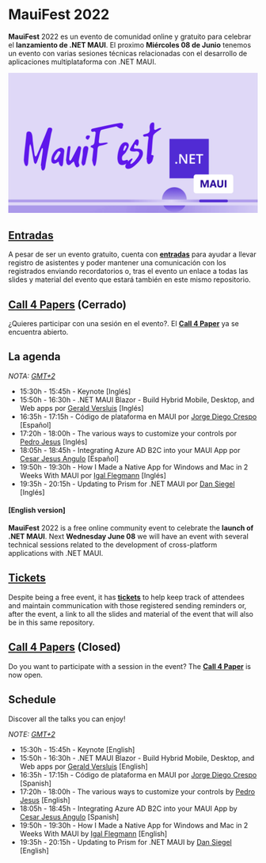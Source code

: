 # MauiFest 2022

**MauiFest** 2022 es un evento de comunidad online y gratuito para celebrar el **lanzamiento de .NET MAUI**. El proximo **Miércoles 08 de Junio** tenemos un evento con varias sesiones técnicas relacionadas con el desarrollo de aplicaciones multiplataforma con .NET MAUI.

![MauiFest](images/mauifest.png)

## [Entradas](https://www.eventbrite.es/e/entradas-mauifest-2022-312817945897)

A pesar de ser un evento gratuito, cuenta con **[entradas](https://www.eventbrite.es/e/entradas-mauifest-2022-312817945897)** para ayudar a llevar registro de asistentes y poder mantener una comunicación con los registrados enviando recordatorios o, tras el evento un enlace a todas las slides y material del evento que estará también en este mismo repositorio.

## [Call 4 Papers](https://sessionize.com/mauifest/) (Cerrado)

¿Quieres participar con una sesión en el evento?. El **[Call 4 Paper](https://sessionize.com/mauifest/)** ya se encuentra abierto.

## La agenda

_NOTA: [GMT+2](https://time.is/GMT+2)_

* 15:30h - 15:45h - Keynote [Inglés]
* 15:50h - 16:30h - .NET MAUI Blazor - Build Hybrid Mobile, Desktop, and Web apps por [Gerald Versluis](https://twitter.com/jfversluis) [Inglés]
* 16:35h - 17:15h - Código de plataforma en MAUI por [Jorge Diego Crespo](https://twitter.com/jorgedcrespo) [Español]
* 17:20h - 18:00h - The various ways to customize your controls por [Pedro Jesus](https://twitter.com/pj_souz) [Inglés]
* 18:05h - 18:45h - Integrating Azure AD B2C into your MAUI App por [Cesar Jesus Angulo](https://twitter.com/jesulink2514) [Español]
* 19:50h - 19:30h - How I Made a Native App for Windows and Mac in 2 Weeks With MAUI por [Igal Flegmann](https://twitter.com/igal_fs) [Inglés]
* 19:35h - 20:15h - Updating to Prism for .NET MAUI por [Dan Siegel](https://twitter.com/DanJSiegel) [Inglés]


#### [English version]

**MauiFest** 2022 is a free online community event to celebrate the **launch of .NET MAUI**. Next **Wednesday June 08** we will have an event with several technical sessions related to the development of cross-platform applications with .NET MAUI.

## [Tickets](https://www.eventbrite.es/e/entradas-mauifest-2022-312817945897)

Despite being a free event, it has **[tickets](https://www.eventbrite.es/e/entradas-mauifest-2022-312817945897)** to help keep track of attendees and maintain communication with those registered sending reminders or, after the event, a link to all the slides and material of the event that will also be in this same repository.

## [Call 4 Papers](https://sessionize.com/mauifest/) (Closed)

Do you want to participate with a session in the event? The **[Call 4 Paper](https://sessionize.com/mauifest/)** is now open.

## Schedule

Discover all the talks you can enjoy!

_NOTE: [GMT+2](https://time.is/GMT+2)_

* 15:30h - 15:45h - Keynote [English]
* 15:50h - 16:30h - .NET MAUI Blazor - Build Hybrid Mobile, Desktop, and Web apps por [Gerald Versluis](https://twitter.com/jfversluis) [English]
* 16:35h - 17:15h - Código de plataforma en MAUI por [Jorge Diego Crespo](https://twitter.com/jorgedcrespo) [Spanish]
* 17:20h - 18:00h - The various ways to customize your controls by [Pedro Jesus](https://twitter.com/pj_souz) [English]
* 18:05h - 18:45h - Integrating Azure AD B2C into your MAUI App by [Cesar Jesus Angulo](https://twitter.com/jesulink2514) [Spanish]
* 19:50h - 19:30h - How I Made a Native App for Windows and Mac in 2 Weeks With MAUI by [Igal Flegmann](https://twitter.com/igal_fs) [English]
* 19:35h - 20:15h - Updating to Prism for .NET MAUI by [Dan Siegel](https://twitter.com/DanJSiegel) [English]